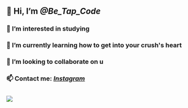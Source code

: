 ##  👋 Hi, I’m *@Be_Tap_Code*
###  👀 I’m interested in studying
###  🌱 I’m currently learning how to get into your crush's heart
###  💞️ I’m looking to collaborate on u
###  📫 Contact me: *[Instagram](https://www.instagram.com/mwuan.www/)*
##  <img src=https://i.imgur.com/l2bgojS.png>
<!---
Be-Tap-Code/Be-Tap-Code is a ✨ special ✨ repository because its `README.md` (this file) appears on your GitHub profile.
You can click the Preview link to take a look at your changes.
--->
